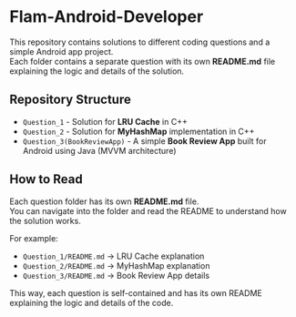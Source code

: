 # Flam-Android-Developer

This repository contains solutions to different coding questions and a simple Android app project.  
Each folder contains a separate question with its own **README.md** file explaining the logic and details of the solution.  

## Repository Structure

- `Question_1` - Solution for **LRU Cache** in C++
- `Question_2` - Solution for **MyHashMap** implementation in C++
- `Question_3(BookReviewApp)` - A simple **Book Review App** built for Android using Java (MVVM architecture)

## How to Read

Each question folder has its own **README.md** file.  
You can navigate into the folder and read the README to understand how the solution works.

For example:
- `Question_1/README.md` → LRU Cache explanation
- `Question_2/README.md` → MyHashMap explanation
- `Question_3/README.md` → Book Review App details

This way, each question is self-contained and has its own README explaining the logic and details of the code.

